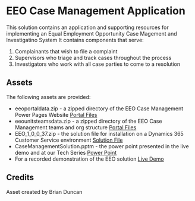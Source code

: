 # EEO Case Management Application
This solution contains an application and supporting resources for implementing an Equal Employment Opportunity Case Magement and Investigatino System
It contains components that serve:
  1. Complainants that wish to file a complaint
  2. Supervisors who triage and track cases throughout the process
  3. Investigators who work with all case parties to come to a resolution

## Assets
The following assets are provided:
  - eeoportaldata.zip - a zipped directory of the EEO Case Management Power Pages Website [Portal Files](https://github.com/microsoft/SLG-Business-Applications/releases/download/31/eeoportaldata.zip)
  - eeounitsteamsdata.zip - a zipped directory of the EEO Case Management teams and org structure [Portal Files](https://github.com/microsoft/SLG-Business-Applications/releases/download/31/eeounitsteamsdata.zip)
  - EEO_1_0_0_37.zip - the solution file for installation on a Dynamics 365 Customer Service environment [Solution File](https://github.com/microsoft/SLG-Business-Applications/releases/download/31/EEO_1_0_0_37.zip)
  - CaseManagementSolution.pptm - the power point presented in the live demo and at our Tech Series [Power Point](https://github.com/microsoft/SLG-Business-Applications/releases/download/31/Equal.Employment.Opportunity.Case.Management.Solution.pptm)
  - For a recorded demonstration of the EEO solution [Live Demo](https://livesend.microsoft.com/i/fcuyqRcxYzP13DljCuNUSjbDgrZGk2uK___MH8DojhFDIBdZpvWu3SQ4cQb1pHX___I45wU9zy6TaPMBrtsW8oTX00WcGsPLUSSIGNeDlxOtesNdm9CoYeb3GVJZ92oeferNsPmIzTPLUSSIGN)
## Credits
  Asset created by Brian Duncan

